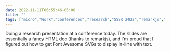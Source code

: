 ---date: 2022-11-11T06:55:46-05:00title: ""tags: ["micro","Work","conferences","research","SSSR 2022","remarkjs","slides","mbnov2022","DezNat"]---Doing a research presentation at a conference today. The slides are essentially a fancy HTML doc (thanks to remarkjs), and I'm proud that I figured out how to get Font Awesome SVGs to display in-line with text.